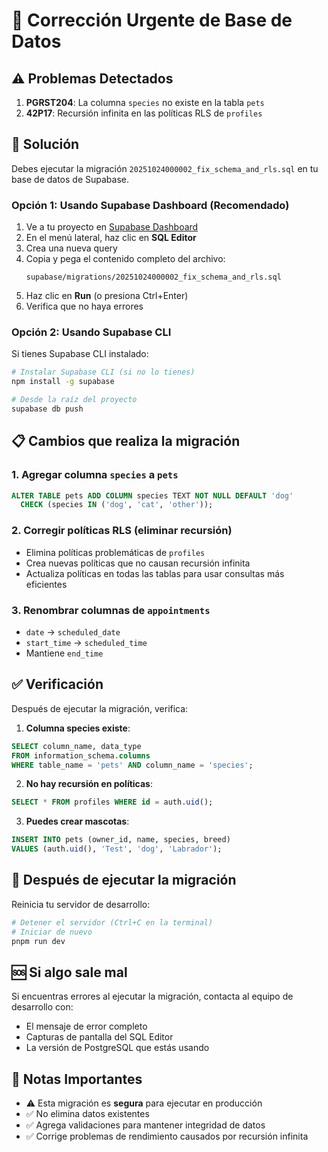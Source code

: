 # 🔧 Corrección Urgente de Base de Datos

## ⚠️ Problemas Detectados

1. **PGRST204**: La columna `species` no existe en la tabla `pets`
2. **42P17**: Recursión infinita en las políticas RLS de `profiles`

## 🚀 Solución

Debes ejecutar la migración `20251024000002_fix_schema_and_rls.sql` en tu base de datos de Supabase.

### Opción 1: Usando Supabase Dashboard (Recomendado)

1. Ve a tu proyecto en [Supabase Dashboard](https://supabase.com/dashboard)
2. En el menú lateral, haz clic en **SQL Editor**
3. Crea una nueva query
4. Copia y pega el contenido completo del archivo:
   ```
   supabase/migrations/20251024000002_fix_schema_and_rls.sql
   ```
5. Haz clic en **Run** (o presiona Ctrl+Enter)
6. Verifica que no haya errores

### Opción 2: Usando Supabase CLI

Si tienes Supabase CLI instalado:

```bash
# Instalar Supabase CLI (si no lo tienes)
npm install -g supabase

# Desde la raíz del proyecto
supabase db push
```

## 📋 Cambios que realiza la migración

### 1. Agregar columna `species` a `pets`

```sql
ALTER TABLE pets ADD COLUMN species TEXT NOT NULL DEFAULT 'dog'
  CHECK (species IN ('dog', 'cat', 'other'));
```

### 2. Corregir políticas RLS (eliminar recursión)

- Elimina políticas problemáticas de `profiles`
- Crea nuevas políticas que no causan recursión infinita
- Actualiza políticas en todas las tablas para usar consultas más eficientes

### 3. Renombrar columnas de `appointments`

- `date` → `scheduled_date`
- `start_time` → `scheduled_time`
- Mantiene `end_time`

## ✅ Verificación

Después de ejecutar la migración, verifica:

1. **Columna species existe**:

```sql
SELECT column_name, data_type
FROM information_schema.columns
WHERE table_name = 'pets' AND column_name = 'species';
```

2. **No hay recursión en políticas**:

```sql
SELECT * FROM profiles WHERE id = auth.uid();
```

3. **Puedes crear mascotas**:

```sql
INSERT INTO pets (owner_id, name, species, breed)
VALUES (auth.uid(), 'Test', 'dog', 'Labrador');
```

## 🔄 Después de ejecutar la migración

Reinicia tu servidor de desarrollo:

```bash
# Detener el servidor (Ctrl+C en la terminal)
# Iniciar de nuevo
pnpm run dev
```

## 🆘 Si algo sale mal

Si encuentras errores al ejecutar la migración, contacta al equipo de desarrollo con:

- El mensaje de error completo
- Capturas de pantalla del SQL Editor
- La versión de PostgreSQL que estás usando

## 📝 Notas Importantes

- ⚠️ Esta migración es **segura** para ejecutar en producción
- ✅ No elimina datos existentes
- ✅ Agrega validaciones para mantener integridad de datos
- ✅ Corrige problemas de rendimiento causados por recursión infinita
